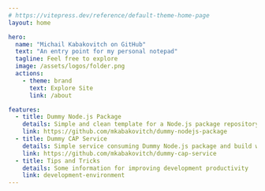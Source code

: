 ```yaml
---
# https://vitepress.dev/reference/default-theme-home-page
layout: home

hero:
  name: "Michail Kabakovitch on GitHub"
  text: "An entry point for my personal notepad"
  tagline: Feel free to explore
  image: /assets/logos/folder.png
  actions:
    - theme: brand
      text: Explore Site
      link: /about

features:
  - title: Dummy Node.js Package
    details: Simple and clean template for a Node.js package repository
    link: https://github.com/mkabakovitch/dummy-nodejs-package
  - title: Dummy CAP Service
    details: Simple service consuming Dummy Node.js package and build with CAP
    link: https://github.com/mkabakovitch/dummy-cap-service
  - title: Tips and Tricks
    details: Some information for improving development productivity
    link: development-environment
---
```

